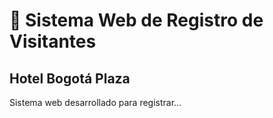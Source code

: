 # 🏨 Sistema Web de Registro de Visitantes  
## Hotel Bogotá Plaza

Sistema web desarrollado para registrar...
